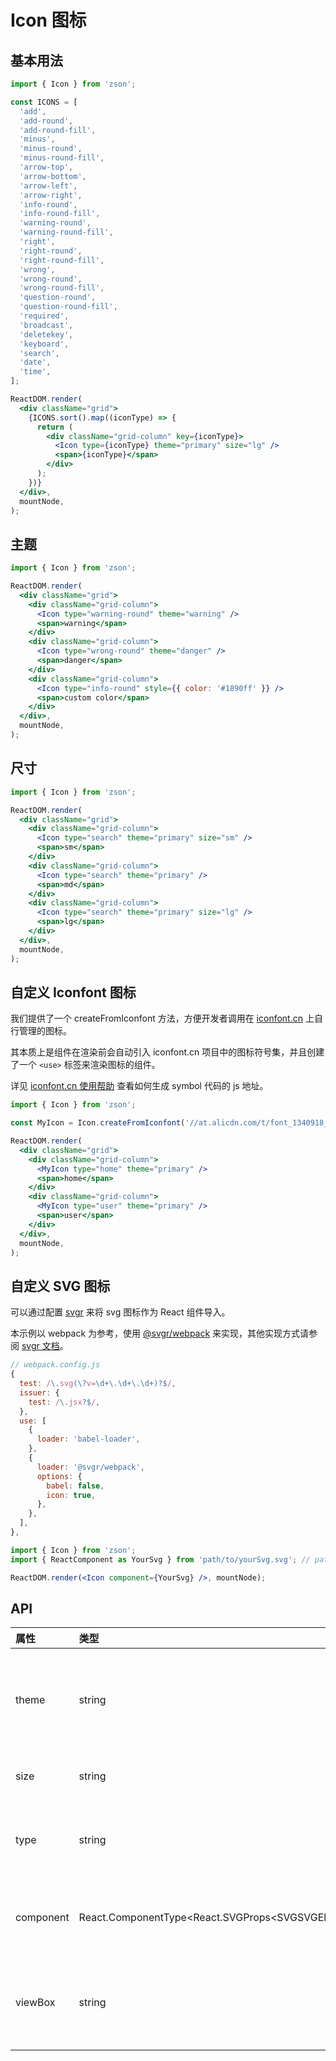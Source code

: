 # Icon 图标

## 基本用法

```jsx
import { Icon } from 'zson';

const ICONS = [
  'add',
  'add-round',
  'add-round-fill',
  'minus',
  'minus-round',
  'minus-round-fill',
  'arrow-top',
  'arrow-bottom',
  'arrow-left',
  'arrow-right',
  'info-round',
  'info-round-fill',
  'warning-round',
  'warning-round-fill',
  'right',
  'right-round',
  'right-round-fill',
  'wrong',
  'wrong-round',
  'wrong-round-fill',
  'question-round',
  'question-round-fill',
  'required',
  'broadcast',
  'deletekey',
  'keyboard',
  'search',
  'date',
  'time',
];

ReactDOM.render(
  <div className="grid">
    {ICONS.sort().map((iconType) => {
      return (
        <div className="grid-column" key={iconType}>
          <Icon type={iconType} theme="primary" size="lg" />
          <span>{iconType}</span>
        </div>
      );
    })}
  </div>,
  mountNode,
);
```

## 主题

```jsx
import { Icon } from 'zson';

ReactDOM.render(
  <div className="grid">
    <div className="grid-column">
      <Icon type="warning-round" theme="warning" />
      <span>warning</span>
    </div>
    <div className="grid-column">
      <Icon type="wrong-round" theme="danger" />
      <span>danger</span>
    </div>
    <div className="grid-column">
      <Icon type="info-round" style={{ color: '#1890ff' }} />
      <span>custom color</span>
    </div>
  </div>,
  mountNode,
);
```

## 尺寸

```jsx
import { Icon } from 'zson';

ReactDOM.render(
  <div className="grid">
    <div className="grid-column">
      <Icon type="search" theme="primary" size="sm" />
      <span>sm</span>
    </div>
    <div className="grid-column">
      <Icon type="search" theme="primary" />
      <span>md</span>
    </div>
    <div className="grid-column">
      <Icon type="search" theme="primary" size="lg" />
      <span>lg</span>
    </div>
  </div>,
  mountNode,
);
```

## 自定义 Iconfont 图标

我们提供了一个 createFromIconfont 方法，方便开发者调用在 [iconfont.cn](iconfont.cn) 上自行管理的图标。

其本质上是组件在渲染前会自动引入 iconfont.cn 项目中的图标符号集，并且创建了一个 `<use>` 标签来渲染图标的组件。

详见 [iconfont.cn 使用帮助](https://www.iconfont.cn/help/detail?spm=a313x.7781069.1998910419.d8d11a391&helptype=code) 查看如何生成 symbol 代码的 js 地址。

```jsx
import { Icon } from 'zson';

const MyIcon = Icon.createFromIconfont('//at.alicdn.com/t/font_1340918_lpsswvb7yv.js'); // generated by iconfont.cn

ReactDOM.render(
  <div className="grid">
    <div className="grid-column">
      <MyIcon type="home" theme="primary" />
      <span>home</span>
    </div>
    <div className="grid-column">
      <MyIcon type="user" theme="primary" />
      <span>user</span>
    </div>
  </div>,
  mountNode,
);
```

## 自定义 SVG 图标

可以通过配置 [svgr](https://github.com/smooth-code/svgr) 来将 svg 图标作为 React 组件导入。

本示例以 webpack 为参考，使用 [@svgr/webpack](https://www.npmjs.com/package/@svgr/webpack) 来实现，其他实现方式请参阅 [svgr 文档](https://www.smooth-code.com/open-source/svgr/docs/getting-started/)。

```js
// webpack.config.js
{
  test: /\.svg(\?v=\d+\.\d+\.\d+)?$/,
  issuer: {
    test: /\.jsx?$/,
  },
  use: [
    {
      loader: 'babel-loader',
    },
    {
      loader: '@svgr/webpack',
      options: {
        babel: false,
        icon: true,
      },
    },
  ],
},
```

```jsx
import { Icon } from 'zson';
import { ReactComponent as YourSvg } from 'path/to/yourSvg.svg'; // path to your '*.svg' file.

ReactDOM.render(<Icon component={YourSvg} />, mountNode);
```

## API

| 属性      | 类型                                                           | 默认值      | 说明                                                              |
| :-------- | :------------------------------------------------------------- | :---------- | :---------------------------------------------------------------- |
| theme     | string                                                         | 'default'   | 主题，可选值 `default`、`primary`、`success`、`warning`、`danger` |
| size      | string                                                         | 'md'        | 大小，可选值 `sm`、`md`、`lg`                                     |
| type      | string                                                         | -           | 图标类型，可选值详见 demo 的基本用法                              |
| component | React.ComponentType&lt;React.SVGProps&lt;SVGSVGElement&gt;&gt; | -           | 本地 svg 文件，需配合 viewBox 使用                                |
| viewBox   | string                                                         | '0 0 32 32' | 自定义 SVG 图标时，用来设置画布的起始坐标及大小                   |
